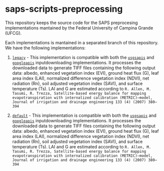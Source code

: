 # saps-scripts-preprocessing

This repository keeps the source code for the SAPS preprocesing implementations mantained by the Federal University of Campina Grande (UFCG).

Each implementations is mantained in a separated branch of this repository. We have the following implementations:

1. [`legacy`](https://github.com/ufcg-lsd/saps-scripts-preprocessing/tree/legacy) - This implementation is compatible with both the [`usgsapis`](https://github.com/ufcg-lsd/saps-scripts-inputdownload/tree/googleapis) and [`googleapis`](https://github.com/ufcg-lsd/saps-scripts-inputdownload/tree/googleapis) inputdownloading implementations. It processes the downloaded data to generate TIFF files containing the following output data: albedo, enhanced vegetation index (EVI), ground heat flux (G), leaf area index (LAI), normalized difference vegetation index (NDVI), net radiation (Rn), soil adjusted vegetation index (SAVI), and surface temperature (Ts). LAI and G are estimated according to `R. Allen, M. Tasumi, R. Trezza, Satellite-based energy balance for mapping evapotranspiration with internalized calibration (METRIC)–model, Journal of irrigation and drainage engineering 133 (4) (2007) 380–394`

1. [`default`](https://github.com/ufcg-lsd/saps-scripts-preprocessing/tree/default) - This implementation is compatible with both the [`usgsapis`](https://github.com/ufcg-lsd/saps-scripts-inputdownload/tree/googleapis) and [`googleapis`](https://github.com/ufcg-lsd/saps-scripts-inputdownload/tree/googleapis) inputdownloading implementations. It processes the downloaded data to generate TIFF files containing the following output data: albedo, enhanced vegetation index (EVI), ground heat flux (G), leaf area index (LAI), normalized difference vegetation index (NDVI), net radiation (Rn), soil adjusted vegetation index (SAVI), and surface temperature (Ts). LAI and G are estimated according to `R. Allen, M. Tasumi, R. Trezza, Satellite-based energy balance for mapping evapotranspiration with internalized calibration (METRIC)–model, Journal of irrigation and drainage engineering 133 (4) (2007) 380–394`

